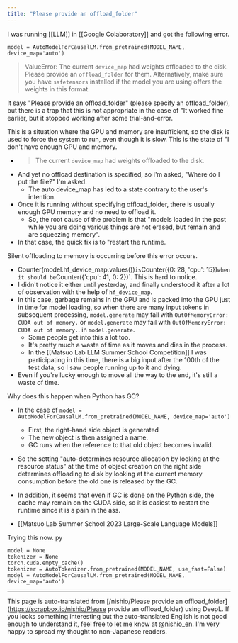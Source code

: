 ```yaml
---
title: "Please provide an offload_folder"
---
```


I was running [[LLM]] in [[Google Colaboratory]] and got the following error.

`model = AutoModelForCausalLM.from_pretrained(MODEL_NAME, device_map='auto')`
> ValueError: The current `device_map` had weights offloaded to the disk. Please provide an `offload_folder` for them. Alternatively, make sure you have `safetensors` installed if the model you are using offers the weights in this format.

It says "Please provide an offload_folder" (please specify an offload_folder), but there is a trap that this is not appropriate in the case of "It worked fine earlier, but it stopped working after some trial-and-error.

This is a situation where the GPU and memory are insufficient, so the disk is used to force the system to run, even though it is slow. This is the state of "I don't have enough GPU and memory.
- > The current `device_map` had weights offloaded to the disk.
- And yet no offload destination is specified, so I'm asked, "Where do I put the file?" I'm asked.
    - The auto device_map has led to a state contrary to the user's intention.
- Once it is running without specifying offload_folder, there is usually enough GPU memory and no need to offload it.
    - So, the root cause of the problem is that "models loaded in the past while you are doing various things are not erased, but remain and are squeezing memory".
- In that case, the quick fix is to "restart the runtime.

Silent offloading to memory is occurring before this error occurs.
- Counter(model.hf_device_map.values())` is `Counter({0: 28, 'cpu': 15})` when it should be `Counter({'cpu': 41, 0: 2})`. This is hard to notice.
- I didn't notice it either until yesterday, and finally understood it after a lot of observation with the help of `hf_device_map`.
- In this case, garbage remains in the GPU and is packed into the GPU just in time for model loading, so when there are many input tokens in subsequent processing, `model.generate` may fail with `OutOfMemoryError: CUDA out of memory.` or `model.generate` may fail with `OutOfMemoryError: CUDA out of memory.`. in `model.generate`.
    - Some people get into this a lot too.
    - It's pretty much a waste of time as it moves and dies in the process.
    - In the [[Matsuo Lab LLM Summer School Competition]] I was participating in this time, there is a big input after the 100th of the test data, so I saw people running up to it and dying.
- Even if you're lucky enough to move all the way to the end, it's still a waste of time.


Why does this happen when Python has GC?
- In the case of `model = AutoModelForCausalLM.from_pretrained(MODEL_NAME, device_map='auto')`
    - First, the right-hand side object is generated
    - The new object is then assigned a name.
    - GC runs when the reference to that old object becomes invalid.
- So the setting "auto-determines resource allocation by looking at the resource status" at the time of object creation on the right side determines offloading to disk by looking at the current memory consumption before the old one is released by the GC.
- In addition, it seems that even if GC is done on the Python side, the cache may remain on the CUDA side, so it is easiest to restart the runtime since it is a pain in the ass.

- [[Matsuo Lab Summer School 2023 Large-Scale Language Models]]

Trying this now.
py

```
model = None
tokenizer = None
torch.cuda.empty_cache()
tokenizer = AutoTokenizer.from_pretrained(MODEL_NAME, use_fast=False)
model = AutoModelForCausalLM.from_pretrained(MODEL_NAME, device_map='auto')
```


---
This page is auto-translated from [/nishio/Please provide an offload_folder](https://scrapbox.io/nishio/Please provide an offload_folder) using DeepL. If you looks something interesting but the auto-translated English is not good enough to understand it, feel free to let me know at [@nishio_en](https://twitter.com/nishio_en). I'm very happy to spread my thought to non-Japanese readers.